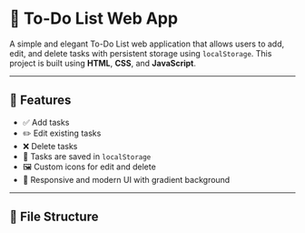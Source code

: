 # 📝 To-Do List Web App

A simple and elegant To-Do List web application that allows users to add, edit, and delete tasks with persistent storage using `localStorage`. This project is built using **HTML**, **CSS**, and **JavaScript**.

---

## 🌟 Features

- ✅ Add tasks
- ✏️ Edit existing tasks
- ❌ Delete tasks
- 💾 Tasks are saved in `localStorage`
- 🖼️ Custom icons for edit and delete
- 🎨 Responsive and modern UI with gradient background

---

## 📁 File Structure

